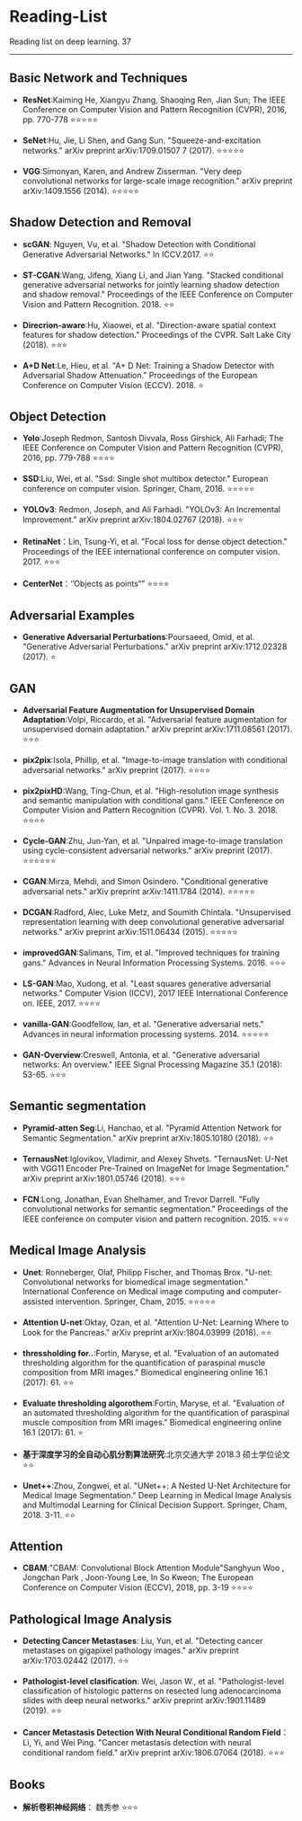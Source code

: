 # Reading-List
Reading list on deep learning. 
37
***

## Basic Network and Techniques
* **ResNet**:Kaiming He, Xiangyu Zhang, Shaoqing Ren, Jian Sun; The IEEE Conference on Computer Vision and Pattern Recognition (CVPR), 2016, pp. 770-778
:star::star::star::star::star:

* **SeNet**:Hu, Jie, Li Shen, and Gang Sun. "Squeeze-and-excitation networks." arXiv preprint arXiv:1709.01507 7 (2017).
:star::star::star::star::star:

* **VGG**:Simonyan, Karen, and Andrew Zisserman. "Very deep convolutional networks for large-scale image recognition." arXiv preprint arXiv:1409.1556 (2014).
:star::star::star::star::star:


## Shadow Detection and Removal
* **scGAN**: Nguyen, Vu, et al. "Shadow Detection with Conditional Generative Adversarial Networks." In ICCV.2017. :star::star:

* **ST-CGAN**:Wang, Jifeng, Xiang Li, and Jian Yang. "Stacked conditional generative adversarial networks for jointly learning shadow detection and shadow removal." Proceedings of the IEEE Conference on Computer Vision and Pattern Recognition. 2018.
:star::star:

* **Direcrion-aware**:Hu, Xiaowei, et al. "Direction-aware spatial context features for shadow detection." Proceedings of the CVPR. Salt Lake City (2018).
:star::star::star:

* **A+D Net**:Le, Hieu, et al. "A+ D Net: Training a Shadow Detector with Adversarial Shadow Attenuation." Proceedings of the European Conference on Computer Vision (ECCV). 2018.
:star:



## Object Detection
* **Yolo**:Joseph Redmon, Santosh Divvala, Ross Girshick, Ali Farhadi; The IEEE Conference on Computer Vision and Pattern Recognition (CVPR), 2016, pp. 779-788
:star::star::star::star:

* **SSD**:Liu, Wei, et al. "Ssd: Single shot multibox detector." European conference on computer vision. Springer, Cham, 2016.
:star::star::star::star::star:

* **YOLOv3**: Redmon, Joseph, and Ali Farhadi. "YOLOv3: An Incremental Improvement." arXiv preprint arXiv:1804.02767 (2018). :star::star::star:

* **RetinaNet**：Lin, Tsung-Yi, et al. "Focal loss for dense object detection." Proceedings of the IEEE international conference on computer vision. 2017.
:star::star::star:

* **CenterNet**：‘’Objects as points“” 
:star::star::star::star:

## Adversarial Examples
* **Generative Adversarial Perturbations**:Poursaeed, Omid, et al. "Generative Adversarial Perturbations." arXiv preprint arXiv:1712.02328 (2017).
:star:



## GAN
* **Adversarial Feature Augmentation for Unsupervised Domain Adaptation**:Volpi, Riccardo, et al. "Adversarial feature augmentation for unsupervised domain adaptation." arXiv preprint arXiv:1711.08561 (2017).
:star::star::star:

* **pix2pix**:Isola, Phillip, et al. "Image-to-image translation with conditional adversarial networks." arXiv preprint (2017).
:star::star::star::star:

* **pix2pixHD**:Wang, Ting-Chun, et al. "High-resolution image synthesis and semantic manipulation with conditional gans." IEEE Conference on Computer Vision and Pattern Recognition (CVPR). Vol. 1. No. 3. 2018.
:star::star::star::star:

* **Cycle-GAN**:Zhu, Jun-Yan, et al. "Unpaired image-to-image translation using cycle-consistent adversarial networks." arXiv preprint (2017).
:star::star::star::star::star::star:

* **CGAN**:Mirza, Mehdi, and Simon Osindero. "Conditional generative adversarial nets." arXiv preprint arXiv:1411.1784 (2014).
:star::star::star::star::star:

* **DCGAN**:Radford, Alec, Luke Metz, and Soumith Chintala. "Unsupervised representation learning with deep convolutional generative adversarial networks." arXiv preprint arXiv:1511.06434 (2015).
:star::star::star::star::star:

* **improvedGAN**:Salimans, Tim, et al. "Improved techniques for training gans." Advances in Neural Information Processing Systems. 2016.
:star::star::star:

* **LS-GAN**:Mao, Xudong, et al. "Least squares generative adversarial networks." Computer Vision (ICCV), 2017 IEEE International Conference on. IEEE, 2017.
:star::star::star::star:

* **vanilla-GAN**:Goodfellow, Ian, et al. "Generative adversarial nets." Advances in neural information processing systems. 2014.
:star::star::star::star::star:

* **GAN-Overview**:Creswell, Antonia, et al. "Generative adversarial networks: An overview." IEEE Signal Processing Magazine 35.1 (2018): 53-65.
:star::star::star:





## Semantic segmentation
* **Pyramid-atten Seg**:Li, Hanchao, et al. "Pyramid Attention Network for Semantic Segmentation." arXiv preprint arXiv:1805.10180 (2018).
:star::star:

* **TernausNet**:Iglovikov, Vladimir, and Alexey Shvets. "TernausNet: U-Net with VGG11 Encoder Pre-Trained on ImageNet for Image Segmentation." arXiv preprint arXiv:1801.05746 (2018).
:star::star::star:

* **FCN**:Long, Jonathan, Evan Shelhamer, and Trevor Darrell. "Fully convolutional networks for semantic segmentation." Proceedings of the IEEE conference on computer vision and pattern recognition. 2015.
:star::star::star:



## Medical Image Analysis
* **Unet**: Ronneberger, Olaf, Philipp Fischer, and Thomas Brox. "U-net: Convolutional networks for biomedical image segmentation." International Conference on Medical image computing and computer-assisted intervention. Springer, Cham, 2015.
:star::star::star::star::star:

* **Attention U-net**:Oktay, Ozan, et al. "Attention U-Net: Learning Where to Look for the Pancreas." arXiv preprint arXiv:1804.03999 (2018).
:star::star:

* **thressholding for..**:Fortin, Maryse, et al. "Evaluation of an automated thresholding algorithm for the quantification of paraspinal muscle composition from MRI images." Biomedical engineering online 16.1 (2017): 61.
:star::star:

* **Evaluate thresholding algorothem**:Fortin, Maryse, et al. "Evaluation of an automated thresholding algorithm for the quantification of paraspinal muscle composition from MRI images." Biomedical engineering online 16.1 (2017): 61.
:star:

* **基于深度学习的全自动心肌分割算法研究**:北京交通大学 2018.3 硕士学位论文
:star::star:

* **Unet++**:Zhou, Zongwei, et al. "UNet++: A Nested U-Net Architecture for Medical Image Segmentation." Deep Learning in Medical Image Analysis and Multimodal Learning for Clinical Decision Support. Springer, Cham, 2018. 3-11.
:star::star:

## Attention
* **CBAM**:"CBAM: Convolutional Block Attention Module"Sanghyun Woo , Jongchan Park , Joon-Young Lee, In So Kweon; The European Conference on Computer Vision (ECCV), 2018, pp. 3-19
:star::star::star::star:

## Pathological Image Analysis
* **Detecting Cancer Metastases**: Liu, Yun, et al. "Detecting cancer metastases on gigapixel pathology images." arXiv preprint arXiv:1703.02442 (2017).
:star::star:

* **Pathologist-level clasification**: Wei, Jason W., et al. "Pathologist-level classification of histologic patterns on resected lung adenocarcinoma slides with deep neural networks." arXiv preprint arXiv:1901.11489 (2019).
:star::star:

* **Cancer Metastasis Detection With Neural Conditional Random Field**：Li, Yi, and Wei Ping. "Cancer metastasis detection with neural conditional random field." arXiv preprint arXiv:1806.07064 (2018).
:star::star::star:
## Books
* **解析卷积神经网络**： 魏秀参
:star::star::star:





